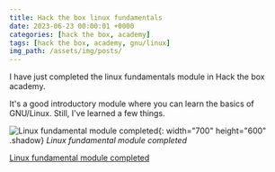 ```yaml
---
title: Hack the box linux fundamentals
date: 2023-06-23 00:00:01 +0000
categories: [hack the box, academy]
tags: [hack the box, academy, gnu/linux]
img_path: /assets/img/posts/
---
```


I have just completed the linux fundamentals module in Hack the box academy.

It's a good introductory module where you can learn the basics of GNU/Linux.
Still, I've learned a few things.

![Linux fundamental module completed](htb_academy_linux_fundamentals_completed.png){: width="700" height="600" .shadow}
_Linux fundamental module completed_

[Linux fundamental module completed](https://academy.hackthebox.com/achievement/636614/18)
